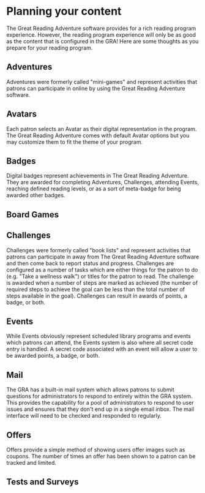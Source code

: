 # Planning your content

The Great Reading Adventure software provides for a rich reading program experience. However, the reading program experience will only be as good as the content that is configured in the GRA! Here are some thoughts as you prepare for your reading program.

## Adventures
Adventures were formerly called "mini-games" and represent activities that patrons can participate in online by using the Great Reading Adventure software.

## Avatars
Each patron selects an Avatar as their digital representation in the program. The Great Reading Adventure comes with default Avatar options but you may customize them to fit the theme of your program.

## Badges
Digital badges represent achievements in The Great Reading Adventure. They are awarded for completing Adventures, Challenges, attending Events, reaching defined reading levels, or as a sort of meta-badge for being awarded other badges.

## Board Games

## Challenges
Challenges were formerly called "book lists" and represent activities that patrons can participate in away from The Great Reading Adventure software and then come back to report status and progress. Challenges are configured as a number of tasks which are either things for the patron to do (e.g. "Take a wellness walk") or titles for the patron to read. The challenge is awarded when a number of steps are marked as achieved (the number of required steps to achieve the goal can be less than the total number of steps available in the goal). Challenges can result in awards of points, a badge, or both.

## Events
While Events obviously represent scheduled library programs and events which patrons can attend, the Events system is also where all secret code entry is handled. A secret code associated with an event will allow a user to be awarded points, a badge, or both.

## Mail

The GRA has a built-in mail system which allows patrons to submit questions for administrators to respond to entirely within the GRA system. This provides the capability for a pool of administrators to respond to user issues and ensures that they don't end up in a single email inbox. The mail interface will need to be checked and responded to regularly.

## Offers

Offers provide a simple method of showing users offer images such as coupons. The number of times an offer has been shown to a patron can be tracked and limited.

## Tests and Surveys
